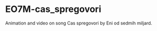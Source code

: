 
EO7M-cas_spregovori
===================

Animation and video on song Cas spregovori by Eni od sedmih miljard.
